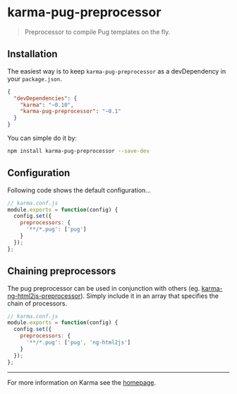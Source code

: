 # karma-pug-preprocessor

> Preprocessor to compile Pug templates on the fly.

## Installation

The easiest way is to keep `karma-pug-preprocessor` as a devDependency in your `package.json`.
```json
{
  "devDependencies": {
    "karma": "~0.10",
    "karma-pug-preprocessor": "~0.1"
  }
}
```

You can simple do it by:
```bash
npm install karma-pug-preprocessor --save-dev
```

## Configuration
Following code shows the default configuration...
```js
// karma.conf.js
module.exports = function(config) {
  config.set({
    preprocessors: {
      '**/*.pug': ['pug']
    }
  });
};
```

## Chaining preprocessors
The pug preprocessor can be used in conjunction with others (eg. [karma-ng-html2js-preprocessor](https://github.com/karma-runner/karma-ng-html2js-preprocessor)). Simply include it in an array that specifies the chain of processors.
```js
// karma.conf.js
module.exports = function(config) {
  config.set({
    preprocessors: {
      '**/*.pug': ['pug', 'ng-html2js']
    }
  });
};
```

----

For more information on Karma see the [homepage].


[homepage]: http://karma-runner.github.com

